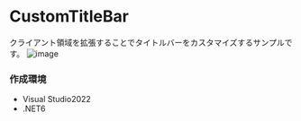 # CustomTitleBar
クライアント領域を拡張することでタイトルバーをカスタマイズするサンプルです。
![image](https://user-images.githubusercontent.com/53370553/211128860-40436ab5-e2b5-471e-ad9c-fb003a2d11e5.png)

### 作成環境
- Visual Studio2022
- .NET6
